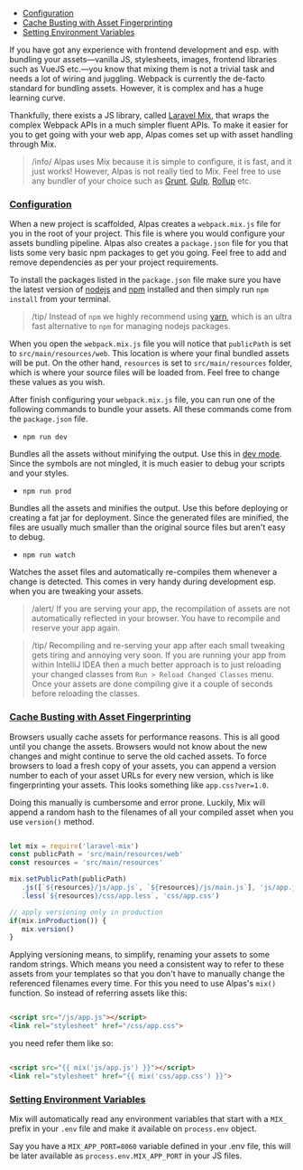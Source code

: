 - [Configuration](#configuration) 
- [Cache Busting with Asset Fingerprinting](#cache-busting-with-asset-fingerprinting)
- [Setting Environment Variables](#setting-environment-variables)

If you have got any experience with frontend development and esp. with bundling your assets—vanilla JS, stylesheets,
images, frontend libraries such as VueJS etc.—you know that mixing them is not a trivial task and needs a lot of
wiring and juggling. Webpack is currently the de-facto standard for bundling assets. However, it is complex
and has a huge learning curve. 

Thankfully, there exists a JS library, called [Laravel Mix](https://laravel-mix.com/), that wraps the
complex Webpack APIs in a much simpler fluent APIs. To make it easier for you to get going with
your web app, Alpas comes set up with asset handling through Mix.

>/info/ <span> Alpas uses Mix because it is simple to configure, it is fast, and it just works! However, Alpas
>is not really tied to Mix. Feel free to use any bundler of your choice such as [Grunt](https://gruntjs.com/),
>[Gulp](https://gulpjs.com/), [Rollup](https://rollupjs.org/guide/en/) etc.

<a name="configuration"></a>
### [Configuration](#configuration)

When a new project is scaffolded, Alpas creates a `webpack.mix.js` file for you in the root of your project.
This file is where you would configure your assets bundling pipeline. Alpas also creates a `package.json`
file for you that lists some very basic npm packages to get you going. Feel free to add and remove
dependencies as per your project requirements.

To install the packages listed in the `package.json` file make sure you have the latest version of 
[nodejs](https://nodejs.org/en/) and [npm](https://www.npmjs.com/) installed and then simply run
`npm install` from your terminal.

>/tip/ <span>Instead of `npm` we highly recommend using [yarn](https://yarnpkg.com), which is an
>ultra fast alternative to `npm` for managing nodejs packages.</span>

When you open the `webpack.mix.js` file you will notice that `publicPath` is set to `src/main/resources/web`.
This location is where your final bundled assets will be put. On the other hand, `resources` is set to
`src/main/resources` folder, which is where your source files will be loaded from. Feel free to
change these values as you wish.

After finish configuring your `webpack.mix.js` file, you can run one of the following commands to bundle
your assets. All these commands come from the `package.json` file.

<div class="sublist">

- `npm run dev`

Bundles all the assets without minifying the output. Use this in [dev mode](/docs/configuration#dev).
Since the symbols are not mingled, it is much easier to debug your scripts and your styles.

- `npm run prod`

Bundles all the assets and minifies the output. Use this before deploying or creating a fat jar for
deployment. Since the generated files are minified, the files are usually much smaller than the
original source files but aren't easy to debug.

- `npm run watch`

Watches the asset files and automatically re-compiles them whenever a change is detected.
This comes in very handy during development esp. when you are tweaking your assets.

>/alert/ <span> If you are serving your app, the recompilation of assets are not automatically
>reflected in your browser. You have to recompile and reserve your app again.</span>

>/tip/ <span> Recompiling and re-serving your app after each small tweaking gets tiring and annoying very soon.
>If you are running your app from within IntelliJ IDEA then a much better approach is to just reloading your
>changed classes from `Run > Reload Changed Classes` menu. Once your assets are done compiling give it a
>couple of seconds before reloading the classes.</span>

</div>

<a name="cache-busting-with-asset-fingerprinting"></a>
### [Cache Busting with Asset Fingerprinting](#cache-busting-with-asset-fingerprinting)

Browsers usually cache assets for performance reasons. This is all good until you change the assets. Browsers would
not know about the new changes and might continue to serve the old cached assets. To force browsers to load a
fresh copy of your assets, you can append a version number to each of your asset URLs for every new version,
which is like fingerprinting your assets. This looks something like `app.css?ver=1.0`.

Doing this manually is cumbersome and error prone. Luckily, Mix will append a random hash to the
filenames of all your compiled asset when you use `version()` method.

<span class="line-numbers" data-start="1" data-file="webpack.mix.js">

```javascript

let mix = require('laravel-mix')
const publicPath = 'src/main/resources/web'
const resources = 'src/main/resources'

mix.setPublicPath(publicPath)
   .js([`${resources}/js/app.js`, `${resources}/js/main.js`], 'js/app.js')
   .less(`${resources}/css/app.less`, 'css/app.css')

// apply versioning only in production
if(mix.inProduction()) {
   mix.version()
}

```

</span>

Applying versioning means, to simplify, renaming your assets to some random strings. Which means
you need a consistent way to refer to these assets from your templates so that you don't have
to manually change the referenced filenames every time. For this you need to use Alpas's
`mix()` function. So instead of referring assets like this:

```html

<script src="/js/app.js"></script>
<link rel="stylesheet" href="/css/app.css">

```

you need refer them like so:

```html

<script src="{{ mix('js/app.js') }}"></script>
<link rel="stylesheet" href="{{ mix('css/app.css') }}">

```

<a name="setting-environment-variables"></a>
### [Setting Environment Variables](#setting-environment-variables)

Mix will automatically read any environment variables that start with a `MIX_` 
prefix in your `.env` file and make it available on `process.env` object.

Say you have a `MIX_APP_PORT=8060` variable defined in your .env file, this will be
later available as `process.env.MIX_APP_PORT` in your JS files.
